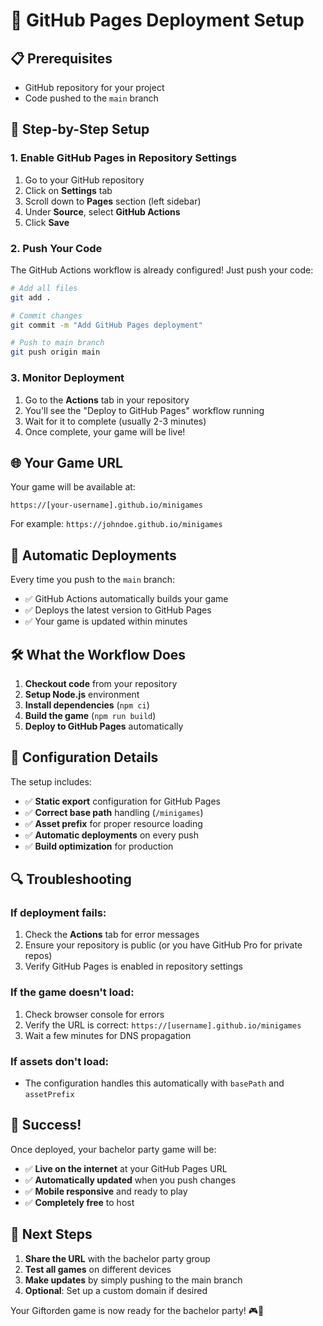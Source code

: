 # 🚀 GitHub Pages Deployment Setup

## 📋 Prerequisites
- GitHub repository for your project
- Code pushed to the `main` branch

## 🔧 Step-by-Step Setup

### 1. Enable GitHub Pages in Repository Settings

1. Go to your GitHub repository
2. Click on **Settings** tab
3. Scroll down to **Pages** section (left sidebar)
4. Under **Source**, select **GitHub Actions**
5. Click **Save**

### 2. Push Your Code

The GitHub Actions workflow is already configured! Just push your code:

```bash
# Add all files
git add .

# Commit changes
git commit -m "Add GitHub Pages deployment"

# Push to main branch
git push origin main
```

### 3. Monitor Deployment

1. Go to the **Actions** tab in your repository
2. You'll see the "Deploy to GitHub Pages" workflow running
3. Wait for it to complete (usually 2-3 minutes)
4. Once complete, your game will be live!

## 🌐 Your Game URL

Your game will be available at:
```
https://[your-username].github.io/minigames
```

For example: `https://johndoe.github.io/minigames`

## 🔄 Automatic Deployments

Every time you push to the `main` branch:
- ✅ GitHub Actions automatically builds your game
- ✅ Deploys the latest version to GitHub Pages
- ✅ Your game is updated within minutes

## 🛠️ What the Workflow Does

1. **Checkout code** from your repository
2. **Setup Node.js** environment
3. **Install dependencies** (`npm ci`)
4. **Build the game** (`npm run build`)
5. **Deploy to GitHub Pages** automatically

## 🎯 Configuration Details

The setup includes:
- ✅ **Static export** configuration for GitHub Pages
- ✅ **Correct base path** handling (`/minigames`)
- ✅ **Asset prefix** for proper resource loading
- ✅ **Automatic deployments** on every push
- ✅ **Build optimization** for production

## 🔍 Troubleshooting

### If deployment fails:
1. Check the **Actions** tab for error messages
2. Ensure your repository is public (or you have GitHub Pro for private repos)
3. Verify GitHub Pages is enabled in repository settings

### If the game doesn't load:
1. Check browser console for errors
2. Verify the URL is correct: `https://[username].github.io/minigames`
3. Wait a few minutes for DNS propagation

### If assets don't load:
- The configuration handles this automatically with `basePath` and `assetPrefix`

## 🎉 Success!

Once deployed, your bachelor party game will be:
- ✅ **Live on the internet** at your GitHub Pages URL
- ✅ **Automatically updated** when you push changes
- ✅ **Mobile responsive** and ready to play
- ✅ **Completely free** to host

## 🔗 Next Steps

1. **Share the URL** with the bachelor party group
2. **Test all games** on different devices
3. **Make updates** by simply pushing to the main branch
4. **Optional**: Set up a custom domain if desired

Your Giftorden game is now ready for the bachelor party! 🎮🎉 